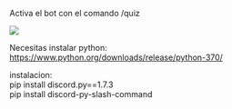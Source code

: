 Activa el bot con el comando /quiz

<img src="https://i.imgur.com/3AwL38w.png">

Necesitas instalar python: https://www.python.org/downloads/release/python-370/

instalacion:
<br>
pip install discord.py==1.7.3
<br>
pip install discord-py-slash-command
